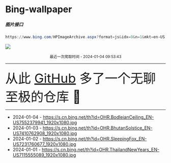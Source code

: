 # Bing-wallpaper

##### 图片接口

```powershell
https://www.bing.com/HPImageArchive.aspx?format=js&idx=0&n=1&mkt=en-US
```

 ![](https://s.cn.bing.net/th?id=OHR.BodleianCeiling_EN-US7552379941_1920x1080.jpg)

<p align='center' >
    <small>
        最近一次爬取时间 - 2024-01-04 09:53:43
    </small>
    <br>
    <hr>
    <font size=7>
        <small>
           从此 <a href='https://github.com/'>GitHub</a> 多了一个无聊至极的仓库  🍳
        </small>
    </font>
    <hr>
</p>


- 2024-01-04 - https://s.cn.bing.net/th?id=OHR.BodleianCeiling_EN-US7552379941_1920x1080.jpg 
- 2024-01-03 - https://s.cn.bing.net/th?id=OHR.BhutanSolstice_EN-US7410762908_1920x1080.jpg 
- 2024-01-02 - https://s.cn.bing.net/th?id=OHR.SleepingFox_EN-US7231760677_1920x1080.jpg 
- 2024-01-01 - https://s.cn.bing.net/th?id=OHR.ThailandNewYears_EN-US7115555089_1920x1080.jpg 
